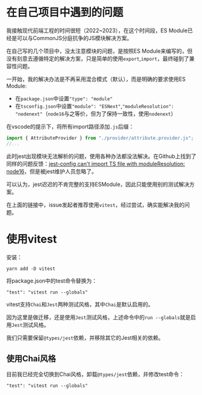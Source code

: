 # 在自己项目中遇到的问题

我接触现代前端工程的时间很短（2022~2023），在这个时间段，ES Module已经是可以与CommonJS分庭抗争的JS模块解决方案。

在自己写的几个项目中，没太注意模块的问题，是按照ES Module来编写的，但没有刻意去遵循特定的解决方案，只是简单的使用`export`,`import`，最终碰到了兼容性问题。

一开始，我的解决办法是不再采用混合模式（默认），而是明确的要求使用ES Module:

- 在`package.json`中设置`"type": "module"`
- 在`tsconfig.json`中设置`"module": "ESNext"`,`"moduleResolution": "nodenext"`（`node16`与之等价，但为了保持一致性，使用`nodenext`）

在vscode的提示下，将所有import路径添加`.js`后缀：

```ts
import { AttributeProvider } from "./provider/attribute.provider.js";
//...
```

此时jest出现模块无法解析的问题，使用各种办法都没法解决。在Github上找到了同样的问题反馈：[jest-config can't import TS file with moduleResolution: node16](https://github.com/jestjs/jest/issues/13350)，但是被jest维护人员忽略了。

可以认为，jest迟迟的不肯完整的支持ESModule，因此只能使用别的测试解决方案。

在上面的链接中，issue发起者推荐使用`vitest`，经过尝试，确实能解决我的问题。

# 使用vitest

安装：

```
yarn add -D vitest
```

将package.json中的test命令替换为：

```
"test": "vitest run --globals"
```

vitest支持`Chai`和`Jest`两种测试风格，其中`Chai`是默认启用的。

因为这里是做迁移，还是使用`Jest`测试风格，上述命令中的`run --globals`就是启用`Jest`测试风格。

我们只需要保留`@types/jest`依赖，并移除其它的Jest相关的依赖。

## 使用Chai风格

目前我已经完全切换到Chai风格，卸载`@types/jest`依赖，并修改test命令：

```
"test": "vitest run --globals"
```

